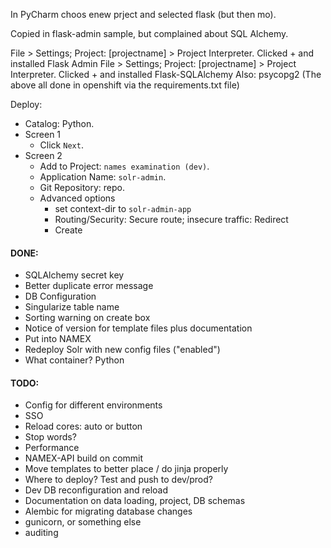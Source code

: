 In PyCharm choos enew prject and selected flask (but then mo).

Copied in flask-admin sample, but complained about SQL Alchemy.

File > Settings; Project: [projectname] > Project Interpreter. Clicked + and installed Flask Admin
File > Settings; Project: [projectname] > Project Interpreter. Clicked + and installed Flask-SQLAlchemy
Also: psycopg2
(The above all done in openshift via the requirements.txt file)

Deploy:
* Catalog: Python.
* Screen 1
  * Click `Next`.
* Screen 2
  * Add to Project: `names examination (dev)`.
  * Application Name: `solr-admin`.
  * Git Repository: repo.
  * Advanced options
    * set context-dir to `solr-admin-app`
    * Routing/Security: Secure route; insecure traffic: Redirect
    * Create

#### DONE:
* SQLAlchemy secret key
* Better duplicate error message
* DB Configuration
* Singularize table name
* Sorting warning on create box
* Notice of version for template files plus documentation
* Put into NAMEX
* Redeploy Solr with new config files ("enabled")
* What container? Python

#### TODO:
* Config for different environments
* SSO
* Reload cores: auto or button
* Stop words?
* Performance
* NAMEX-API build on commit
* Move templates to better place / do jinja properly
* Where to deploy? Test and push to dev/prod?
* Dev DB reconfiguration and reload
* Documentation on data loading, project, DB schemas
* Alembic for migrating database changes
* gunicorn, or something else
* auditing
